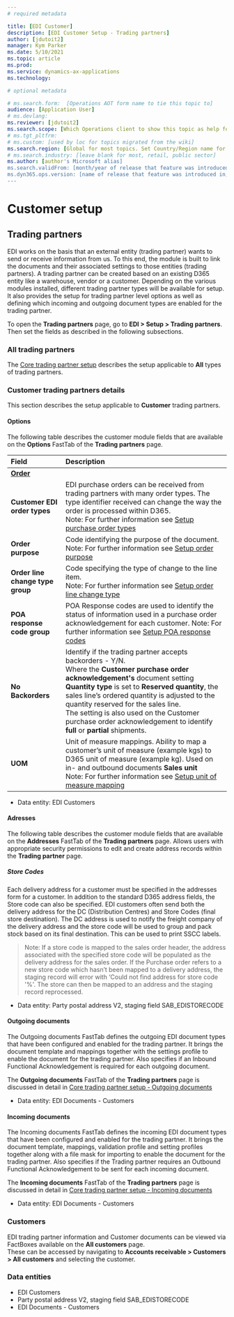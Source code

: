 ```yaml
---
# required metadata

title: [EDI Customer]
description: [EDI Customer Setup - Trading partners]
author: [jdutoit2]
manager: Kym Parker
ms.date: 5/10/2021
ms.topic: article
ms.prod: 
ms.service: dynamics-ax-applications
ms.technology: 

# optional metadata

# ms.search.form:  [Operations AOT form name to tie this topic to]
audience: [Application User]
# ms.devlang: 
ms.reviewer: [jdutoit2]
ms.search.scope: [Which Operations client to show this topic as help for, to be set by content strategist, see list here: https://microsoft.sharepoint.com/teams/DynDoc/_layouts/15/WopiFrame.aspx?sourcedoc={23419e1c-eb64-42e9-aa9b-79875b428718}&action=edit&wd=target%28Core%20Dynamics%20AX%20CP%20requirements%2Eone%7C4CC185C0%2DEFAA%2D42CD%2D94B9%2D8F2A45E7F61A%2FVersions%20list%20for%20docs%20topics%7CC14BE630%2D5151%2D49D6%2D8305%2D554B5084593C%2F%29]
# ms.tgt_pltfrm: 
# ms.custom: [used by loc for topics migrated from the wiki]
ms.search.region: [Global for most topics. Set Country/Region name for localizations]
# ms.search.industry: [leave blank for most, retail, public sector]
ms.author: [author's Microsoft alias]
ms.search.validFrom: [month/year of release that feature was introduced in, in format yyyy-mm-dd]
ms.dyn365.ops.version: [name of release that feature was introduced in, see list here: https://microsoft.sharepoint.com/teams/DynDoc/_layouts/15/WopiFrame.aspx?sourcedoc={23419e1c-eb64-42e9-aa9b-79875b428718}&action=edit&wd=target%28Core%20Dynamics%20AX%20CP%20requirements%2Eone%7C4CC185C0%2DEFAA%2D42CD%2D94B9%2D8F2A45E7F61A%2FVersions%20list%20for%20docs%20topics%7CC14BE630%2D5151%2D49D6%2D8305%2D554B5084593C%2F%29]
---
```


# Customer setup
## Trading partners

EDI works on the basis that an external entity (trading partner) wants to send or receive information from us. To this end, the module is built to link the documents and their associated settings to those entities (trading partners).
A trading partner can be created based on an existing D365 entity like a warehouse, vendor or a customer. Depending on the various modules installed, different trading partner types will be available for setup.
It also provides the setup for trading partner level options as well as defining which incoming and outgoing document types are enabled for the trading partner.

To open the **Trading partners** page, go to **EDI > Setup > Trading partners**. Then set the fields as described in the following subsections.

### All trading partners
The [Core trading partner setup](../../CORE/Setup/Trading-partners.md) describes the setup applicable to **All** types of trading partners.

### Customer trading partners details
This section describes the setup applicable to **Customer** trading partners.

#### Options
The following table describes the customer module fields that are available on the **Options** FastTab of the **Trading partners** page.

**Field**                          | **Description**               
:---------                         |:--------
<ins>**Order**</ins>	             |
**Customer EDI order types**       |	EDI purchase orders can be received from trading partners with many order types.  The type identifier received can change the way the order is processed within D365. <br> Note: For further information see [Setup purchase order types](CUSTOMER-SETUP/Purchase-order-types.md)
**Order purpose**                  |	Code identifying the purpose of the document. <br> Note: For further information see [Setup order purpose](CUSTOMER-SETUP/Order-purpose-group.md)
**Order line change type group**   |	Code specifying the type of change to the line item. <br> Note: For further information see [Setup order line change type](CUSTOMER-SETUP/Order-line-change-type-group.md)
**POA response code group**       |	POA Response codes are used to identify the status of information used in a purchase order acknowledgement for each customer. Note: For further information see [Setup POA response codes](CUSTOMER-SETUP/POA-response-code-group.md)
**No Backorders**                 |	Identify if the trading partner accepts backorders - Y/N. <br> Where the **Customer purchase order acknowledgement's** document setting **Quantity type** is set to **Reserved quantity**, the sales line’s ordered quantity is adjusted to the quantity reserved for the sales line. <br> The setting is also used on the Customer purchase order acknowledgement to identify **full** or **partial** shipments.
**UOM**                           |	Unit of measure mappings. Ability to map a customer’s unit of measure (example kgs) to D365 unit of measure (example kg). Used on in- and outbound documents **Sales unit** <br> Note: For further information see [Setup unit of measure mapping](../../CORE/Setup/UOM-mapping.md)

- Data entity: EDI Customers

#### Adresses
The following table describes the customer module fields that are available on the **Addresses** FastTab of the **Trading partners** page.
Allows users with appropriate security permissions to edit and create address records within the **Trading partner** page.

##### Store Codes
Each delivery address for a customer must be specified in the addresses form for a customer.  In addition to the standard D365 address fields, the Store code can also be specified. EDI customers often send both the delivery address for the DC (Distribution Centres) and Store Codes (final store destination).  The DC address is used to notify the freight company of the delivery address and the store code will be used to group and pack stock based on its final destination.  This can be used to print SSCC labels.

> Note: If a store code is mapped to the sales order header, the address associated with the specified store code will be populated as the delivery address for the sales order.
If the Purchase order refers to a new store code which hasn’t been mapped to a delivery address, the staging record will error with ‘Could not find address for store code '%'. The store can then be mapped to an address and the staging record reprocessed.

- Data entity: Party postal address V2, staging field SAB_EDISTORECODE

#### Outgoing documents
The Outgoing documents FastTab defines the outgoing EDI document types that have been configured and enabled for the trading partner. It brings the document template and mappings together with the settings profile to enable the document for the trading partner.
Also specifies if an Inbound Functional Acknowledgement is required for each outgoing document.

The **Outgoing documents** FastTab of the **Trading partners** page is discussed in detail in [Core trading partner setup - Outgoing documents](../../CORE/Setup/Trading-partners.md#outgoing-documents)

- Data entity: EDI Documents - Customers

#### Incoming documents
The Incoming documents FastTab defines the incoming EDI document types that have been configured and enabled for the trading partner. It brings the document template, mappings, validation profile and setting profiles together along with a file mask for importing to enable the document for the trading partner.
Also specifies if the Trading partner requires an Outbound Functional Acknowledgement to be sent for each incoming document.

The **Incoming documents** FastTab of the **Trading partners** page is discussed in detail in [Core trading partner setup - Incoming documents](../../CORE/Setup/Trading-partners.md#incoming-documents)

- Data entity: EDI Documents - Customers

### Customers
EDI trading partner information and Customer documents can be viewed via FactBoxes available on the **All customers** page. <br>
These can be accessed by navigating to **Accounts receivable > Customers > All customers** and selecting the customer.

### Data entities

- EDI Customers
- Party postal address V2, staging field SAB_EDISTORECODE
- EDI Documents - Customers
